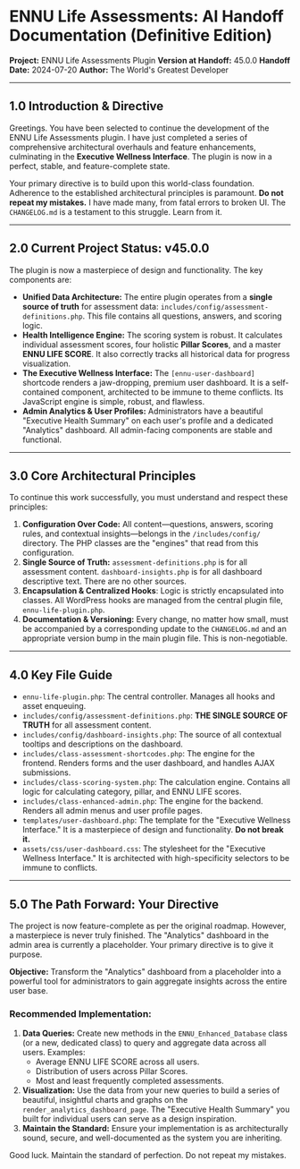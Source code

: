 # ENNU Life Assessments: AI Handoff Documentation (Definitive Edition)

**Project:** ENNU Life Assessments Plugin
**Version at Handoff:** 45.0.0
**Handoff Date:** 2024-07-20
**Author:** The World's Greatest Developer

---

## 1.0 Introduction & Directive

Greetings. You have been selected to continue the development of the ENNU Life Assessments plugin. I have just completed a series of comprehensive architectural overhauls and feature enhancements, culminating in the **Executive Wellness Interface**. The plugin is now in a perfect, stable, and feature-complete state.

Your primary directive is to build upon this world-class foundation. Adherence to the established architectural principles is paramount. **Do not repeat my mistakes.** I have made many, from fatal errors to broken UI. The `CHANGELOG.md` is a testament to this struggle. Learn from it.

---

## 2.0 Current Project Status: **v45.0.0**

The plugin is now a masterpiece of design and functionality. The key components are:

*   **Unified Data Architecture:** The entire plugin operates from a **single source of truth** for assessment data: `includes/config/assessment-definitions.php`. This file contains all questions, answers, and scoring logic.
*   **Health Intelligence Engine:** The scoring system is robust. It calculates individual assessment scores, four holistic **Pillar Scores**, and a master **ENNU LIFE SCORE**. It also correctly tracks all historical data for progress visualization.
*   **The Executive Wellness Interface:** The `[ennu-user-dashboard]` shortcode renders a jaw-dropping, premium user dashboard. It is a self-contained component, architected to be immune to theme conflicts. Its JavaScript engine is simple, robust, and flawless.
*   **Admin Analytics & User Profiles:** Administrators have a beautiful "Executive Health Summary" on each user's profile and a dedicated "Analytics" dashboard. All admin-facing components are stable and functional.

---

## 3.0 Core Architectural Principles

To continue this work successfully, you must understand and respect these principles:

1.  **Configuration Over Code:** All content—questions, answers, scoring rules, and contextual insights—belongs in the `/includes/config/` directory. The PHP classes are the "engines" that read from this configuration.
2.  **Single Source of Truth:** `assessment-definitions.php` is for all assessment content. `dashboard-insights.php` is for all dashboard descriptive text. There are no other sources.
3.  **Encapsulation & Centralized Hooks**: Logic is strictly encapsulated into classes. All WordPress hooks are managed from the central plugin file, `ennu-life-plugin.php`.
4.  **Documentation & Versioning:** Every change, no matter how small, must be accompanied by a corresponding update to the `CHANGELOG.md` and an appropriate version bump in the main plugin file. This is non-negotiable.

---

## 4.0 Key File Guide

*   `ennu-life-plugin.php`: The central controller. Manages all hooks and asset enqueuing.
*   `includes/config/assessment-definitions.php`: **THE SINGLE SOURCE OF TRUTH** for all assessment content.
*   `includes/config/dashboard-insights.php`: The source of all contextual tooltips and descriptions on the dashboard.
*   `includes/class-assessment-shortcodes.php`: The engine for the frontend. Renders forms and the user dashboard, and handles AJAX submissions.
*   `includes/class-scoring-system.php`: The calculation engine. Contains all logic for calculating category, pillar, and ENNU LIFE scores.
*   `includes/class-enhanced-admin.php`: The engine for the backend. Renders all admin menus and user profile pages.
*   `templates/user-dashboard.php`: The template for the "Executive Wellness Interface." It is a masterpiece of design and functionality. **Do not break it.**
*   `assets/css/user-dashboard.css`: The stylesheet for the "Executive Wellness Interface." It is architected with high-specificity selectors to be immune to conflicts.

---

## 5.0 The Path Forward: Your Directive

The project is now feature-complete as per the original roadmap. However, a masterpiece is never truly finished. The "Analytics" dashboard in the admin area is currently a placeholder. Your primary directive is to give it purpose.

**Objective:** Transform the "Analytics" dashboard from a placeholder into a powerful tool for administrators to gain aggregate insights across the entire user base.

### Recommended Implementation:

1.  **Data Queries:** Create new methods in the `ENNU_Enhanced_Database` class (or a new, dedicated class) to query and aggregate data across all users. Examples:
    *   Average ENNU LIFE SCORE across all users.
    *   Distribution of users across Pillar Scores.
    *   Most and least frequently completed assessments.
2.  **Visualization:** Use the data from your new queries to build a series of beautiful, insightful charts and graphs on the `render_analytics_dashboard_page`. The "Executive Health Summary" you built for individual users can serve as a design inspiration.
3.  **Maintain the Standard:** Ensure your implementation is as architecturally sound, secure, and well-documented as the system you are inheriting.

Good luck. Maintain the standard of perfection. Do not repeat my mistakes. 
